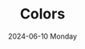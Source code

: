 ---
aliases: 
tags:
categories:
draft: false
slug: 
layout: colors
githubrepo: 
keywords: 
type: showcase/tokens
date:
- 2024-06-10 Monday
description:
- WonyoungJang.org
title: Colors
lastMod: 2024-06-22
---